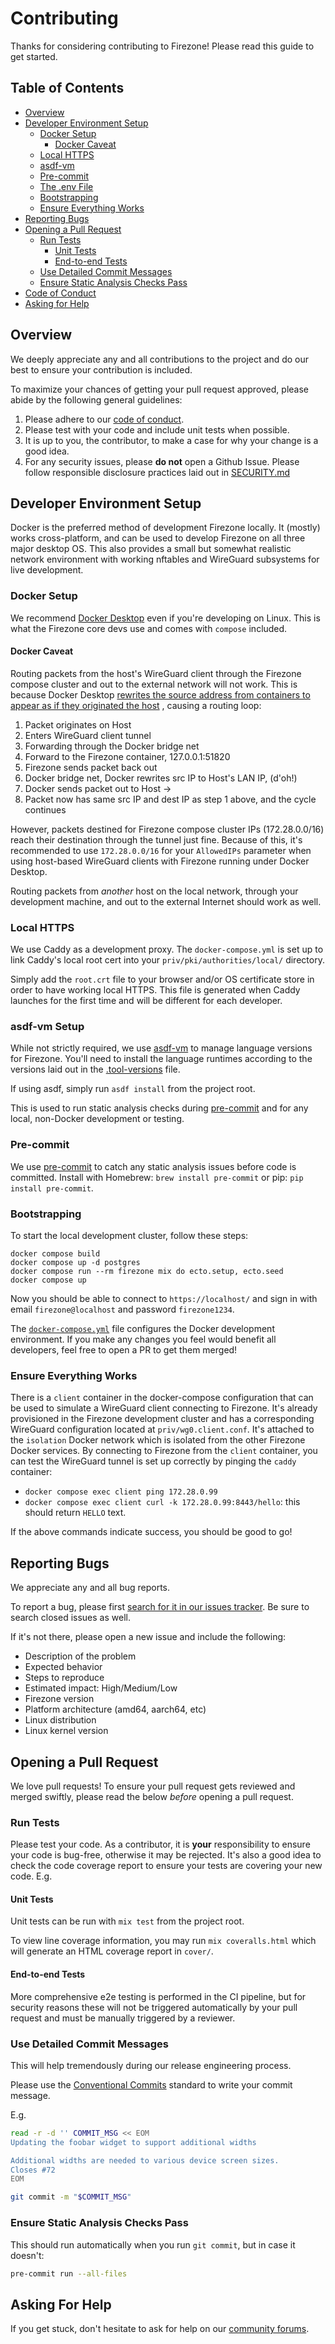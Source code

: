 # Contributing

Thanks for considering contributing to Firezone! Please read this guide to get
started.

## Table of Contents

* [Overview](#overview)
* [Developer Environment Setup](#developer-environment-setup)
  * [Docker Setup](#docker-setup)
    * [Docker Caveat](#docker-caveat)
  * [Local HTTPS](#local-https)
  * [asdf-vm](#asdf-vm)
  * [Pre-commit](#pre-commit)
  * [The .env File](#the-env-file)
  * [Bootstrapping](#bootstrapping)
  * [Ensure Everything Works](#ensure-everything-works)
* [Reporting Bugs](#reporting-bugs)
* [Opening a Pull Request](#opening-a-pull-request)
  * [Run Tests](#run-tests)
    * [Unit Tests](#unit-tests)
    * [End-to-end Tests](#end-to-end-tests)
  * [Use Detailed Commit Messages](#use-detailed-commit-messages)
  * [Ensure Static Analysis Checks Pass](#ensure-static-analysis-checks-pass)
* [Code of Conduct](#code-of-conduct)
* [Asking for Help](#asking-for-help)

## Overview

We deeply appreciate any and all contributions to the project and do our best to
ensure your contribution is included.

To maximize your chances of getting your pull request approved, please abide by
the following general guidelines:

1. Please adhere to our [code of conduct](CODE_OF_CONDUCT.md).
1. Please test with your code and include unit tests when possible.
1. It is up to you, the contributor, to make a case for why your change is a
   good idea.
1. For any security issues, please **do not** open a Github Issue. Please
   follow responsible disclosure practices laid out in
   [SECURITY.md](SECURITY.md)

## Developer Environment Setup

Docker is the preferred method of development Firezone locally. It (mostly)
works cross-platform, and can be used to develop Firezone on all three
major desktop OS. This also provides a small but somewhat realistic network
environment with working nftables and WireGuard subsystems for live development.

### Docker Setup

We recommend [Docker Desktop](
https://docs.docker.com/engine/install/#desktop)
even if you're developing on Linux. This is what the Firezone core devs use and
comes with `compose` included.

#### Docker Caveat

Routing packets from the host's WireGuard client through the Firezone compose
cluster and out to the external network will not work. This is because Docker
Desktop
[rewrites the source address from containers to appear as if they originated the
host](
https://www.docker.com/blog/how-docker-desktop-networking-works-under-the-hood/)
, causing a routing loop:

1. Packet originates on Host
1. Enters WireGuard client tunnel
1. Forwarding through the Docker bridge net
1. Forward to the Firezone container, 127.0.0.1:51820
1. Firezone sends packet back out
1. Docker bridge net, Docker rewrites src IP to Host's LAN IP, (d'oh!)
1. Docker sends packet out to Host ->
1. Packet now has same src IP and dest IP as step 1 above, and the cycle
   continues

However, packets destined for Firezone compose cluster IPs (172.28.0.0/16)
reach their destination through the tunnel just fine. Because of this, it's
recommended to use `172.28.0.0/16` for your `AllowedIPs` parameter when using
host-based WireGuard clients with Firezone running under Docker Desktop.

Routing packets from _another_ host on the local network, through your development
machine, and out to the external Internet should work as well.

### Local HTTPS

We use Caddy as a development proxy. The `docker-compose.yml` is set up to link
Caddy's local root cert into your `priv/pki/authorities/local/` directory.

Simply add the `root.crt` file to your browser and/or OS certificate store in
order to have working local HTTPS. This file is generated when Caddy launches for
the first time and will be different for each developer.

### asdf-vm Setup

While not strictly required, we use [asdf-vm](https://asdf-vm.com) to manage
language versions for Firezone. You'll need to install the language runtimes
according to the versions laid out in the [.tool-versions](.tool-versions) file.

If using asdf, simply run `asdf install` from the project root.

This is used to run static analysis checks during [pre-commit](#pre-commit) and
for any local, non-Docker development or testing.

### Pre-commit

We use [pre-commit](https://pre-commit.com) to catch any static analysis issues
before code is committed. Install with Homebrew: `brew install pre-commit` or
pip: `pip install pre-commit`.

### Bootstrapping

To start the local development cluster, follow these steps:

```
docker compose build
docker compose up -d postgres
docker compose run --rm firezone mix do ecto.setup, ecto.seed
docker compose up
```

Now you should be able to connect to `https://localhost/`
and sign in with email `firezone@localhost` and password `firezone1234`.

The [`docker-compose.yml`](docker-compose.yml) file configures the Docker
development environment. If you make any changes you feel would benefit
all developers, feel free to open a PR to get them merged!

### Ensure Everything Works

There is a `client` container in the docker-compose configuration that
can be used to simulate a WireGuard client connecting to Firezone. It's already
provisioned in the Firezone development cluster and has a corresponding
WireGuard configuration located at `priv/wg0.client.conf`.
It's attached to the `isolation` Docker network which is isolated from the other
Firezone Docker services. By connecting to Firezone from the `client`
container, you can test the WireGuard tunnel is set up correctly by pinging the
`caddy` container:

* `docker compose exec client ping 172.28.0.99`
* `docker compose exec client curl -k 172.28.0.99:8443/hello`: this
  should return `HELLO` text.

If the above commands indicate success, you should be good to go!

## Reporting Bugs

We appreciate any and all bug reports.

To report a bug, please first [search for it in our issues
tracker](https://github.com/firezone/firezone/issues). Be sure to search closed
issues as well.

If it's not there, please open a new issue and include the following:

* Description of the problem
* Expected behavior
* Steps to reproduce
* Estimated impact: High/Medium/Low
* Firezone version
* Platform architecture (amd64, aarch64, etc)
* Linux distribution
* Linux kernel version

## Opening a Pull Request

We love pull requests! To ensure your pull request gets reviewed and merged
swiftly, please read the below *before* opening a pull request.

### Run Tests

Please test your code. As a contributor, it is **your** responsibility to ensure
your code is bug-free, otherwise it may be rejected. It's also a good idea to
check the code coverage report to ensure your tests are covering your new
code. E.g.

#### Unit Tests

Unit tests can be run with `mix test` from the project root.

To view line coverage information, you may run `mix coveralls.html`
which will generate an HTML coverage report in `cover/`.

#### End-to-end Tests

More comprehensive e2e testing is performed in the CI pipeline, but for security
reasons these will not be triggered automatically by your pull request and must
be manually triggered by a reviewer.

### Use Detailed Commit Messages

This will help tremendously during our release engineering process.

Please use the [Conventional Commits](https://www.conventionalcommits.org/en/v1.0.0/#specification)
standard to write your commit message.

E.g.

```bash
read -r -d '' COMMIT_MSG << EOM
Updating the foobar widget to support additional widths

Additional widths are needed to various device screen sizes.
Closes #72
EOM

git commit -m "$COMMIT_MSG"
```

### Ensure Static Analysis Checks Pass

This should run automatically when you run `git commit`, but in case it doesn't:

```bash
pre-commit run --all-files
```

## Asking For Help

If you get stuck, don't hesitate to ask for help on our [community forums](
https://discourse.firez.one/?utm_source=contributing).
